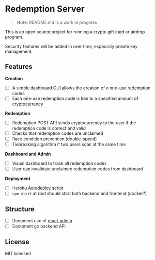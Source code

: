 # Redemption Server

> Note: README.md is a work in progress

This is an open source project for running a crypto gift card or airdrop program.

Security features will be added in over time, especially private key management.

## Features

**Creation**

-   [ ] A simple dashboard GUI allows the creation of _n_ one-use redemption codes
-   [ ] Each one-use redemption code is tied to a specified amount of cryptocurrency

**Redemption**

-   [ ] Redemption POST API sends cryptocurrency to the user if the redemption code is correct and valid
-   [ ] Checks that redemption codes are unclaimed
-   [ ] Race condition prevention (double-spend)
-   [ ] Tiebreaking algorithm if two users scan at the same time

**Dashboard and Admin**

-   [ ] Visual dashboard to track all redemption codes
-   [ ] User can invalidate unclaimed redemption codes from dashboard

**Deployment**

-   [ ] Heroku Autodeploy script
-   [ ] `npm start` at root should start both backend and frontend (docker?)

## Structure

-   [ ] Document use of [react-admin](https://github.com/marmelab/react-admin)
-   [ ] Document go backend API

## License

MIT licensed
